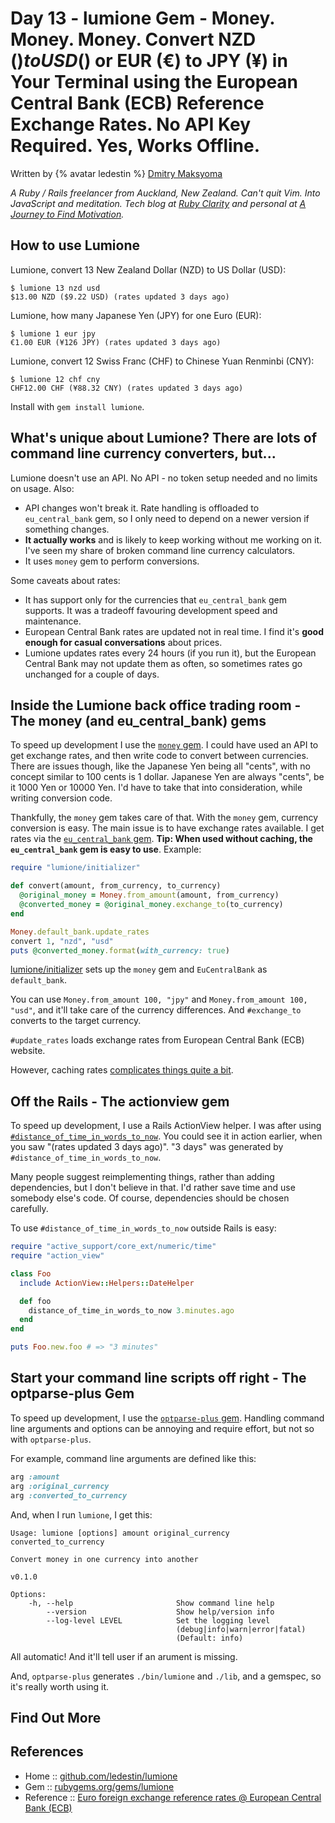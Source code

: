# Day 13 - lumione Gem - Money. Money. Money. Convert NZD ($) to USD ($) or EUR (€) to JPY (¥) in Your Terminal using the European Central Bank (ECB) Reference Exchange Rates. No API Key Required. Yes, Works Offline.


Written by {% avatar ledestin %} [Dmitry Maksyoma](https://github.com/ledestin)

_A Ruby / Rails freelancer from Auckland, New Zealand. Can't quit Vim. Into JavaScript and meditation. Tech blog at [Ruby Clarity](https://rubyclarity.com) and personal at [A Journey to Find Motivation](https://curiosity-journey.casa)._



## How to use Lumione


Lumione, convert 13 New Zealand Dollar (NZD) to US Dollar (USD):

```
$ lumione 13 nzd usd
$13.00 NZD ($9.22 USD) (rates updated 3 days ago)
```

Lumione, how many Japanese Yen (JPY) for one Euro (EUR):

```
$ lumione 1 eur jpy
€1.00 EUR (¥126 JPY) (rates updated 3 days ago)
```

Lumione, convert 12 Swiss Franc (CHF) to Chinese Yuan Renminbi (CNY):

```
$ lumione 12 chf cny
CHF12.00 CHF (¥88.32 CNY) (rates updated 3 days ago)
```


Install with `gem install lumione`.



## What's unique about Lumione? There are lots of command line currency converters, but...

Lumione doesn't use an API. No API - no token setup needed and no limits on usage.
Also:
  * API changes won't break it. Rate handling is offloaded to
    `eu_central_bank` gem, so I
    only need to depend on a newer version if something changes.
  * **It actually works** and is likely to keep working without me working on
    it. I've seen my share of broken command line currency calculators.
  * It uses `money` gem to perform conversions.

Some caveats about rates:
  * It has support only for the currencies that `eu_central_bank` gem supports. It
    was a tradeoff favouring development speed and maintenance.
  * European Central Bank rates are updated not in real time. I find it's **good
    enough for casual conversations** about prices.
  * Lumione updates rates every 24 hours (if you run it), but the European Central Bank
    may not update them as often, so sometimes rates go unchanged for a couple
    of days.




## Inside the Lumione back office trading room - The money (and eu_central_bank) gems

To speed up development I use the [`money` gem](https://github.com/RubyMoney/money).
I could have used an API to get exchange rates, and then write code to convert
between currencies. There are issues though, like the Japanese Yen being all
"cents", with no concept similar to 100 cents is 1 dollar. Japanese Yen are
always "cents", be it 1000 Yen or 10000 Yen. I'd have to take that into
consideration, while writing conversion code.

Thankfully, the `money` gem takes care of that. With the `money` gem, currency conversion is easy. The main issue is to have exchange rates available. I get rates via
the [`eu_central_bank` gem](https://github.com/RubyMoney/eu_central_bank). **Tip: When used without caching, the `eu_central_bank` gem is easy to use**. Example:

``` ruby
require "lumione/initializer"

def convert(amount, from_currency, to_currency)
  @original_money = Money.from_amount(amount, from_currency)
  @converted_money = @original_money.exchange_to(to_currency)
end

Money.default_bank.update_rates
convert 1, "nzd", "usd"
puts @converted_money.format(with_currency: true)
```

[lumione/initializer](https://github.com/ledestin/lumione/blob/master/lib/lumione/initializer.rb) sets up the `money` gem and `EuCentralBank` as `default_bank`.

You can use `Money.from_amount 100, "jpy"` and `Money.from_amount 100, "usd"`,
and it'll take care of the currency differences. And `#exchange_to` converts to
the target currency.

`#update_rates` loads exchange rates from European Central Bank (ECB) website.

However, caching rates [complicates things quite a
bit](https://github.com/ledestin/lumione/blob/v0.1.0/lib/lumione/bank.rb#L54).



## Off the Rails - The actionview gem

To speed up development, I use a Rails ActionView helper.
I was after using
[`#distance_of_time_in_words_to_now`](https://apidock.com/rails/ActionView/Helpers/DateHelper/distance_of_time_in_words).
You could see it in action earlier, when you saw "(rates updated 3 days ago)".
"3 days" was generated by `#distance_of_time_in_words_to_now`.

Many people suggest reimplementing things, rather than adding dependencies, but
I don't believe in that. I'd rather save time and use somebody else's code. Of
course, dependencies should be chosen carefully.

To use `#distance_of_time_in_words_to_now` outside Rails is easy:

``` ruby
require "active_support/core_ext/numeric/time"
require "action_view"

class Foo
  include ActionView::Helpers::DateHelper

  def foo
    distance_of_time_in_words_to_now 3.minutes.ago
  end
end

puts Foo.new.foo # => "3 minutes"
```


## Start your command line scripts off right - The optparse-plus Gem

To speed up development, I use the [`optparse-plus` gem](https://github.com/davetron5000/optparse-plus).
Handling command line arguments and options can be annoying and require effort, but not
so with `optparse-plus`.

For example, command line arguments are defined like this:

``` ruby
arg :amount
arg :original_currency
arg :converted_to_currency
```

And, when I run `lumione`, I get this:

```
Usage: lumione [options] amount original_currency converted_to_currency

Convert money in one currency into another

v0.1.0

Options:
    -h, --help                       Show command line help
        --version                    Show help/version info
        --log-level LEVEL            Set the logging level
                                     (debug|info|warn|error|fatal)
                                     (Default: info)
```

All automatic! And it'll tell user if an arument is missing.

And, `optparse-plus` generates
`./bin/lumione` and `./lib`,
and a gemspec, so it's really worth using it.



## Find Out More

## References

* Home :: [github.com/ledestin/lumione](https://github.com/ledestin/lumione)
* Gem  :: [rubygems.org/gems/lumione](https://rubygems.org/gems/lumione)
* Reference :: [Euro foreign exchange reference rates @ European Central Bank (ECB)](https://www.ecb.europa.eu/stats/policy_and_exchange_rates/euro_reference_exchange_rates/html/index.en.html)
